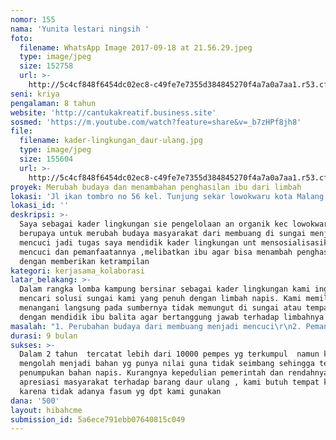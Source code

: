 ```yaml
---
nomor: 155
nama: 'Yunita lestari ningsih '
foto:
  filename: WhatsApp Image 2017-09-18 at 21.56.29.jpeg
  type: image/jpeg
  size: 152758
  url: >-
    http://5c4cf848f6454dc02ec8-c49fe7e7355d384845270f4a7a0a7aa1.r53.cf2.rackcdn.com/509b754c-55b3-4c73-ba95-230f02dcc407/WhatsApp%20Image%202017-09-18%20at%2021.56.29.jpeg
seni: kriya
pengalaman: 8 tahun
website: 'http://cantukakreatif.business.site'
sosmed: 'https://m.youtube.com/watch?feature=share&v=_b7zHPf8jh8'
file:
  filename: kader-lingkungan_daur-ulang.jpg
  type: image/jpeg
  size: 155604
  url: >-
    http://5c4cf848f6454dc02ec8-c49fe7e7355d384845270f4a7a0a7aa1.r53.cf2.rackcdn.com/44a317dd-ee6d-4395-9143-d775dabfd784/kader-lingkungan_daur-ulang.jpg
proyek: Merubah budaya dan menambahan penghasilan ibu dari limbah
lokasi: 'Jl ikan tombro no 56 kel. Tunjung sekar lowokwaru kota Malang '
lokasi_id: ''
deskripsi: >-
  Saya sebagai kader lingkungan sie pengelolaan an organik kec lowokwaru
  berupaya untuk merubah budaya masyarakat dari membuang di sungai menjadi
  mencuci jadi tugas saya mendidik kader lingkungan unt mensosialisasikan cara
  mencuci dan pemanfaatannya ,melibatkan ibu agar bisa menambah penghasilan
  dengan memberikan ketrampilan 
kategori: kerjasama_kolaborasi
latar_belakang: >-
  Dalam rangka lomba kampung bersinar sebagai kader lingkungan kami ingin
  mencari solusi sungai kami yang penuh dengan limbah napis. Kami memilih
  menangani langsung pada sumbernya tidak memungut di sungai atau tempat sampah,
  dengan mendidik ibu balita agar bertanggung jawab terhadap limbahnya
masalah: "1. Perubahan budaya dari membuang menjadi mencuci\r\n2. Pemanfaatan napis yang telah di cuci\r\n3. Pemasaran produk daur ulanG\r\n4. Kurangnya ruang untuk lebih di kenal di masyarakat\r\n"
durasi: 9 bulan
sukses: >-
  Dalam 2 tahun  tercatat lebih dari 10000 pempes yg terkumpul  namun kemampuan
  mengolah menjadi bahan yg punya nilai guna tidak seimbang sehingga terjadi
  penumpukan bahan napis. Kurangnya kepedulian pemerintah dan rendahnya
  apresiasi masyarakat terhadap barang daur ulang , kami butuh tempat khusus
  karena tidak adanya fasum yg dpt kami gunakan 
dana: '500'
layout: hibahcme
submission_id: 5a6ece791ebb07640815c049
---
```

